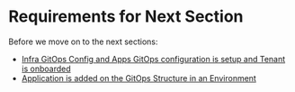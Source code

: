 # Requirements for Next Section

Before we move on to the next sections:

- [Infra GitOps Config and Apps GitOps configuration is setup and Tenant is onboarded](../for-delivery-engineers/gitops/creating-gitops-structure.md)
- [Application is added on the GitOps Structure in an Environment](../for-delivery-engineers/gitops/application-onboarding.md)
